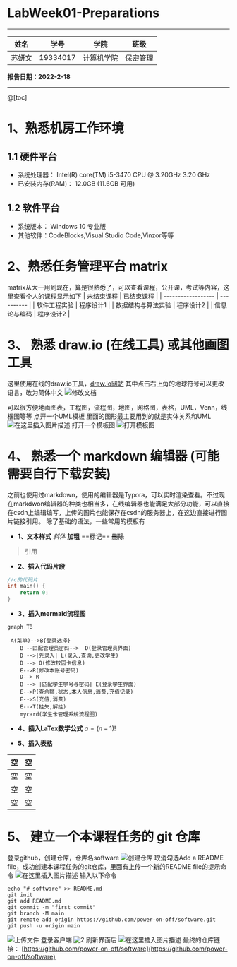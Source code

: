 
# LabWeek01-Preparations

---

| 姓名 |学号|学院|班级|
|:----:|:----:|:-----:|:----:|
|苏妍文 |19334017|计算机学院|保密管理|

**报告日期：2022-2-18**

---

@[toc]
# 1、熟悉机房工作环境 

 ## 1.1 硬件平台
 - 系统处理器： Intel(R) core(TM) i5-3470 CPU @ 3.20GHz 3.20 GHz
 - 已安装内存(RAM)： 12.0GB (11.6GB 可用) 
 ## 1.2 软件平台
 - 系统版本： Windows 10 专业版 
 - 其他软件：CodeBlocks,Visual Studio Code,Vinzor等等

# 2、熟悉任务管理平台 matrix
matrix从大一用到现在，算是很熟悉了，可以查看课程，公开课，考试等内容，这里查看个人的课程显示如下
| 未结束课程         | 已结束课程 |
| ------------------ | ---------- |
| 软件工程实验       | 程序设计1  |
| 数据结构与算法实验 | 程序设计2  |
| 信息论与编码       | 程序设计2  |


# 3、 熟悉 draw.io (在线工具) 或其他画图工具
这里使用在线的draw.io工具，[draw.io网站](https://app.diagrams.net/)
其中点击右上角的地球符号可以更改语言，改为简体中文
![修改文档](https://img-blog.csdnimg.cn/d5454b34355c4e9d94bc187474ef960c.png)

可以很方便地画图表，工程图，流程图，地图，网格图，表格，UML，Venn，线框图等等
点开一个UML模板
里面的图形最主要用到的就是实体关系和UML
![在这里插入图片描述](https://img-blog.csdnimg.cn/ffdd820b3f3045b3a2d9ff61da299667.png)
打开一个模板图
![打开模板图](https://img-blog.csdnimg.cn/a22f1410d9464cfba9562de504e17257.png?x-oss-process=image/watermark,type_d3F5LXplbmhlaQ,shadow_50,text_Q1NETiBA6I2S5pmT6Iqc,size_20,color_FFFFFF,t_70,g_se,x_16)

# 4、 熟悉一个 markdown 编辑器 (可能需要自行下载安装)
  之前也使用过markdown，使用的编辑器是Typora，可以实时渲染查看。不过现在markdwon编辑器的种类也相当多，在线编辑器也能满足大部分功能，可以直接在csdn上编辑编写，上传的图片也能保存在csdn的服务器上，在这边直接进行图片链接引用。
除了基础的语法，一些常用的模板有

- **1、文本样式**
*斜体* 
**加粗** 
==标记==
~~删除~~
> 引用

- **2、插入代码片段**
```c
//c的代码片
int main() {
	return 0;
}
```
- **3、插入mermaid流程图**
```mermaid
graph TB

 A(菜单)-->B{登录选择}
    B --匹配管理员密码-->  D(登录管理员界面)
    D -->|先录入| L(录入,查询,更改学生)
    D --> O(修改校园卡信息)
    E-->R(修改本账号密码)
    D--> R
    B --> |匹配学生学号与密码| E(登录学生界面)
    E-->P(查余额,状态,本人信息,消费,充值记录)
    E-->S(充值,消费)
    E-->T(挂失,解挂)
    mycard(学生卡管理系统流程图)
```
- **4、插入LaTex数学公式**
 $a = (n-1)!$

- **5、插入表格**

| 空   | 空   |
| ---- | ---- |
| 空   | 空   |
| 空   | 空   |
| 空   | 空   |





# 5、 建立一个本课程任务的 git 仓库
登录github，创建仓库，仓库名software
![创建仓库](https://img-blog.csdnimg.cn/8b0abe8d57b948ca99b559d8ff711983.png?x-oss-process=image/watermark,type_d3F5LXplbmhlaQ,shadow_50,text_Q1NETiBA6I2S5pmT6Iqc,size_20,color_FFFFFF,t_70,g_se,x_16)
取消勾选Add a README file，成功创建本课程任务的git仓库，里面有上传一个新的README file的提示命令
![在这里插入图片描述](https://img-blog.csdnimg.cn/5d320c5b078c4d0fa23d15525e689bca.png?x-oss-process=image/watermark,type_d3F5LXplbmhlaQ,shadow_50,text_Q1NETiBA6I2S5pmT6Iqc,size_20,color_FFFFFF,t_70,g_se,x_16)
输入以下命令
```
echo "# software" >> README.md
git init
git add README.md
git commit -m "first commit"
git branch -M main
git remote add origin https://github.com/power-on-off/software.git
git push -u origin main
```
![上传文件](https://img-blog.csdnimg.cn/93aaf40325844663ba274c3b36d75f27.png?x-oss-process=image/watermark,type_d3F5LXplbmhlaQ,shadow_50,text_Q1NETiBA6I2S5pmT6Iqc,size_20,color_FFFFFF,t_70,g_se,x_16)
登录客户端
![2](https://img-blog.csdnimg.cn/f68be9c1b8404db09357887832427a11.png?x-oss-process=image/watermark,type_d3F5LXplbmhlaQ,shadow_50,text_Q1NETiBA6I2S5pmT6Iqc,size_20,color_FFFFFF,t_70,g_se,x_16)
刷新界面后
![在这里插入图片描述](https://img-blog.csdnimg.cn/45606d2272144e47bf757b6b2eca8a5c.png?x-oss-process=image/watermark,type_d3F5LXplbmhlaQ,shadow_50,text_Q1NETiBA6I2S5pmT6Iqc,size_20,color_FFFFFF,t_70,g_se,x_16)
最终的仓库链接：
[https://github.com/power-on-off/software](https://github.com/power-on-off/software)